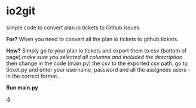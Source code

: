 # io2git
simple code to convert plan.io tickets to Github issues


<b>For?</b> When you need to convert all the plan io tickets to github tickets.

<b>How?</b> Simply go to your plan io tickets and export them to csv (bottom of page)
<i>make sure you selected all columns and included the description</i>
then change in the code (main.py) the csv to the exported csv path.
go to ticket.py and enter your username, password
and all the assignees users - in the correct format.

<b>Run main.py</b>

<b> :) </b>
